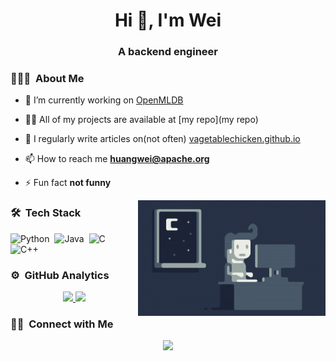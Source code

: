 <h1 align="center">Hi 👋, I'm Wei</h1>
<h3 align="center">A backend engineer</h3>

### 👨🏻‍💻 &nbsp;About Me

- 🔭 I’m currently working on [OpenMLDB](https://github.com/4paradigm/OpenMLDB)

- 👨‍💻 All of my projects are available at [my repo](my repo)

- 📝 I regularly write articles on(not often) [vagetablechicken.github.io](vagetablechicken.github.io)

- 📫 How to reach me **huangwei@apache.org**

- ⚡ Fun fact **not funny**


<img alt="Night Coding" src="https://raw.githubusercontent.com/AVS1508/AVS1508/master/assets/Night-Coding.gif" align="right"/>

### 🛠 &nbsp;Tech Stack

![Python](https://img.shields.io/badge/-Python-05122A?style=flat&logo=python)&nbsp;
![Java](https://img.shields.io/badge/-Java-05122A?style=flat&logo=Java&logoColor=FFA518)&nbsp;
![C](https://img.shields.io/badge/-C-05122A?style=flat&logo=C&logoColor=A8B9CC)&nbsp;
![C++](https://img.shields.io/badge/-C++-05122A?style=flat&logo=C%2B%2B&logoColor=00599C)&nbsp;


### ⚙️ &nbsp;GitHub Analytics

<p align="center">
<a href="https://github.com/vagetablechicken">
  <img height="180em" src="https://github-readme-stats-eight-theta.vercel.app/api?username=vagetablechicken&show_icons=true&theme=algolia&include_all_commits=true&count_private=true"/>
  <img height="180em" src="https://github-readme-stats-eight-theta.vercel.app/api/top-langs/?username=vagetablechicken&layout=compact&langs_count=8&theme=algolia"/>
</a>
</p>

### 🤝🏻 &nbsp;Connect with Me

<p align="center">
<a href="mailto:huangwei@apache.org"><img src="https://img.shields.io/badge/-huangwei@apache.org-D14836?style=flat&logo=Gmail&logoColor=white"/></a>
</p>
